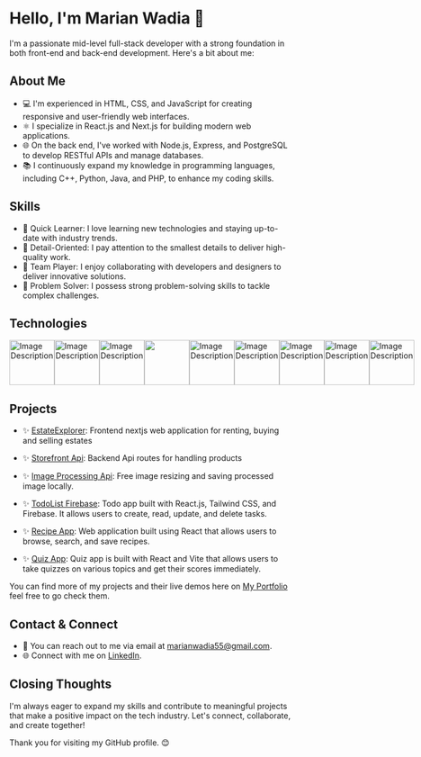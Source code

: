 <!-- Header -->
# Hello, I'm Marian Wadia 👋

I'm a passionate mid-level full-stack developer with a strong foundation in both front-end and back-end development. Here's a bit about me:

<!-- About Section -->
## About Me

- 💻 I'm experienced in HTML, CSS, and JavaScript for creating responsive and user-friendly web interfaces.
- ⚛️ I specialize in React.js and Next.js for building modern web applications.
- 🌐 On the back end, I've worked with Node.js, Express, and PostgreSQL to develop RESTful APIs and manage databases.
- 📚 I continuously expand my knowledge in programming languages, including C++, Python, Java, and PHP, to enhance my coding skills.

<!-- Skills Section -->
## Skills

- 🚀 Quick Learner: I love learning new technologies and staying up-to-date with industry trends.
- 🧩 Detail-Oriented: I pay attention to the smallest details to deliver high-quality work.
- 🤝 Team Player: I enjoy collaborating with developers and designers to deliver innovative solutions.
- 🔧 Problem Solver: I possess strong problem-solving skills to tackle complex challenges.

<!-- Technologies Section -->
## Technologies
<div style="display: flex;">
<img src="https://branditechture.agency/brand-logos/wp-content/uploads/wpdm-cache/Next.js-900x0.png" alt="Image Description" width="80" height="80">

<img src="https://th.bing.com/th/id/R.c3ba82a536fe4983dad4c06b578dcd5d?rik=F2s%2bS%2fWmkU2dew&riu=http%3a%2f%2fassets.stickpng.com%2fimages%2f584830f5cef1014c0b5e4aa1.png&ehk=nr30%2foGRF6ObcWbuK6%2b%2bzHxe3w8Jb0cawQ6zBp1sH3E%3d&risl=&pid=ImgRaw&r=0" alt="Image Description" width="80" height="80">

<img src="https://th.bing.com/th/id/OIP.hqYnvXqWahIvRBZKsrRF5wHaHa?pid=ImgDet&rs=1" alt="Image Description" width="80" height="80">
<img src="https://th.bing.com/th/id/R.04c5f18749c6a1c64b65f6d8f26d7b53?rik=EJMkD%2f1AqNvvQQ&pid=ImgRaw&r=0" width="80" height="80">

<img src="https://files.raycast.com/sjxs3pxsc6k63ju0fzv8l3cu4v90" alt="Image Description" width="80" height="80">

<img src="https://logos-download.com/wp-content/uploads/2016/09/Node_logo_NodeJS.png" alt="Image Description" width="80" height="80">

<img src="https://download.logo.wine/logo/PostgreSQL/PostgreSQL-Logo.wine.png" alt="Image Description" width="80" height="80">

<img src="https://cdn.iconscout.com/icon/free/png-256/free-mongodb-5-1175140.png" alt="Image Description" width="80" height="80">

<img src="https://upload.wikimedia.org/wikipedia/en/thumb/2/22/Logo_jasmine.svg/800px-Logo_jasmine.svg.png" alt="Image Description" width="80" height="80">
</div>



<!-- Projects Section -->
## Projects
- ✨ [EstateExplorer](https://github.com/MarianWadia/EstateExplorer): Frontend nextjs web application for renting, buying and selling estates

- ✨ [Storefront Api](https://github.com/MarianWadia/Udacity-storefrontApi): Backend Api routes for handling products
- ✨ [Image Processing Api](https://github.com/MarianWadia/Udacity-1st-Image-processing-api): Free image resizing and saving processed image locally.
- ✨ [TodoList Firebase](https://github.com/MarianWadia/TodoList-Firebase): Todo app built with React.js, Tailwind CSS, and Firebase. It allows users to create, read, update, and delete tasks.

- ✨ [Recipe App](https://github.com/MarianWadia/Delicious-ReciepeApp): Web application built using React that allows users to browse, search, and save recipes.

- ✨ [Quiz App](https://github.com/MarianWadia/QuizApp): Quiz app is built with React and Vite that allows users to take quizzes on various topics and get their scores immediately.


You can find more of my projects and their live demos here on <a href="https://marianwadia.github.io/MarianWadia_/" target="_blank">My Portfolio</a> feel free to go check them. 

<!-- Contact and Connect Section -->
## Contact & Connect

- 📧 You can reach out to me via email at [marianwadia55@gmail.com](mailto:marianwadia55@gmail.com).
- 🌐 Connect with me on [LinkedIn](https://www.linkedin.com/in/marian-wadia-205605219/).

<!-- Closing Section -->
## Closing Thoughts

I'm always eager to expand my skills and contribute to meaningful projects that make a positive impact on the tech industry. Let's connect, collaborate, and create together!

Thank you for visiting my GitHub profile. 😊
